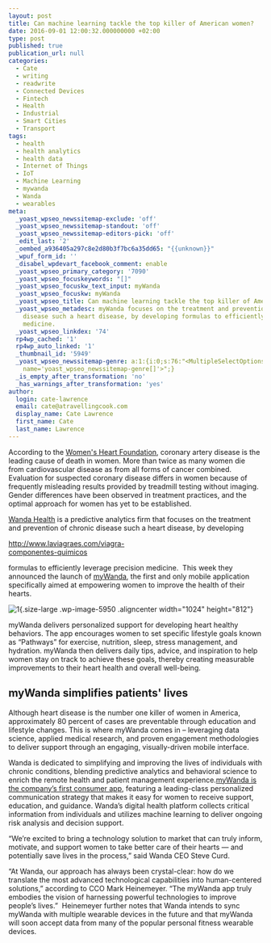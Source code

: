```yaml
---
layout: post
title: Can machine learning tackle the top killer of American women?
date: 2016-09-01 12:00:32.000000000 +02:00
type: post
published: true
publication_url: null
categories:
  - Cate
  - writing
  - readwrite
  - Connected Devices
  - Fintech
  - Health
  - Industrial
  - Smart Cities
  - Transport
tags:
  - health
  - health analytics
  - health data
  - Internet of Things
  - IoT
  - Machine Learning
  - mywanda
  - Wanda
  - wearables
meta:
  _yoast_wpseo_newssitemap-exclude: 'off'
  _yoast_wpseo_newssitemap-standout: 'off'
  _yoast_wpseo_newssitemap-editors-pick: 'off'
  _edit_last: '2'
  _oembed_a936405a297c8e2d80b3f7bc6a35dd65: "{{unknown}}"
  _wpuf_form_id: ''
  _disabel_wpdevart_facebook_comment: enable
  _yoast_wpseo_primary_category: '7090'
  _yoast_wpseo_focuskeywords: "[]"
  _yoast_wpseo_focuskw_text_input: myWanda
  _yoast_wpseo_focuskw: myWanda
  _yoast_wpseo_title: Can machine learning tackle the top killer of American women?
  _yoast_wpseo_metadesc: myWanda focuses on the treatment and prevention of chronic
    disease such a heart disease, by developing formulas to efficiently leverage precision
    medicine.
  _yoast_wpseo_linkdex: '74'
  rp4wp_cached: '1'
  rp4wp_auto_linked: '1'
  _thumbnail_id: '5949'
  _yoast_wpseo_newssitemap-genre: a:1:{i:0;s:76:"<MultipleSelectOptions {} for select
    name='yoast_wpseo_newssitemap-genre[]'>";}
  _is_empty_after_transformation: 'no'
  _has_warnings_after_transformation: 'yes'
author:
  login: cate-lawrence
  email: cate@atravellingcook.com
  display_name: Cate Lawrence
  first_name: Cate
  last_name: Lawrence
---
```

According to the [Women's Heart
Foundation](http://www.womensheart.org/content/HeartDisease/gender_differences.asp), coronary
artery disease is the leading cause of death in women. More than twice
as many women die from cardiovascular disease as from all forms of
cancer combined. Evaluation for suspected coronary disease differs in
women because of frequently misleading results provided by treadmill
testing without imaging. Gender differences have been observed in
treatment practices, and the optimal approach for women has yet to be
established.

[Wanda Health](http://yourwanda.com/) is a predictive analytics firm
that focuses on the treatment and prevention of chronic disease such a
heart disease, by developing

<div id="kRy9OcUIp" style="width: 311px">

<http://www.laviagraes.com/viagra-componentes-quimicos>

</div>

formulas to efficiently leverage precision medicine.  This week they
announced the launch of
[myWanda](https://itunes.apple.com/us/app/mywanda/id1125216315?ls=1&mt=8),
the first and only mobile application specifically aimed at empowering
women to improve the health of their hearts.

![1](rw-import/1-1024x812.png){.size-large
.wp-image-5950 .aligncenter width="1024" height="812"}

myWanda delivers personalized support for developing heart healthy
behaviors. The app encourages women to set specific lifestyle goals
known as “Pathways” for exercise, nutrition, sleep, stress management,
and hydration. myWanda then delivers daily tips, advice, and inspiration
to help women stay on track to achieve these goals, thereby creating
measurable improvements to their heart health and overall well-being.

myWanda simplifies patients' lives
----------------------------------

Although heart disease is the number one killer of women in America,
approximately 80 percent of cases are preventable through education and
lifestyle changes. This is where myWanda comes in – leveraging data
science, applied medical research, and proven engagement methodologies
to deliver support through an engaging, visually-driven mobile
interface.

Wanda is dedicated to simplifying and improving the lives of individuals
with chronic conditions, blending predictive analytics and behavioral
science to enrich the remote health and patient management
experience.[myWanda is the company’s first consumer
app](https://itunes.apple.com/us/app/mywanda/id1125216315?ls=1&mt=8),
featuring a leading-class personalized communication strategy that makes
it easy for women to receive support, education, and guidance. Wanda’s
digital health platform collects critical information from individuals
and utilizes machine learning to deliver ongoing risk analysis and
decision support.

“We’re excited to bring a technology solution to market that can truly
inform, motivate, and support women to take better care of their hearts
— and potentially save lives in the process,” said Wanda CEO Steve Curd.

“At Wanda, our approach has always been crystal-clear: how do we
translate the most advanced technological capabilities into
human-centered solutions,” according to CCO Mark Heinemeyer. “The
myWanda app truly embodies the vision of harnessing powerful
technologies to improve people’s lives.”  Heinemeyer further notes that
Wanda intends to sync myWanda with multiple wearable devices in the
future and that myWanda will soon accept data from many of the popular
personal fitness wearable devices.
